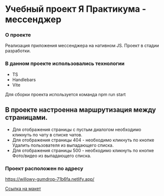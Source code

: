 # Учебный проект Я Практикума - мессенджер

### О проекте

Реализация приложения мессенджера на нативном JS. Проект в стадии разработки.

### В данном проекте использовались технологии

- TS
- Handlebars
- Vite

Для сборки проекта используется команда npm run start

## В проекте настроенна маршрутизация между страницами. 
- Для отображения страницы с пустым диалогом необходимо кликнуть по чату в списке чатов.
- Для отображения страницы 404 - необходимо кликнуть по кнопке Удалить пользователя из выпадающего списка.  
- Для отображения страницы 500 - необходимо кликнуть по кнопке Фото/видео из выпадающего списка.  

### Проект расположен по адресу
https://willowy-gumdrop-71b6fa.netlify.app/

[Ссылка на макет](https://www.figma.com/file/jF5fFFzgGOxQeB4CmKWTiE/Chat_external_link?type=design&node-id=0-1&mode=design&t=bqmOvh6z2uFet4f8-0)
